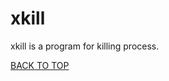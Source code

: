 xkill
=====
xkill is a program for killing process.  

[BACK TO TOP](https://github.com/ctrl-alt-del/devenv/tree/master/util)
